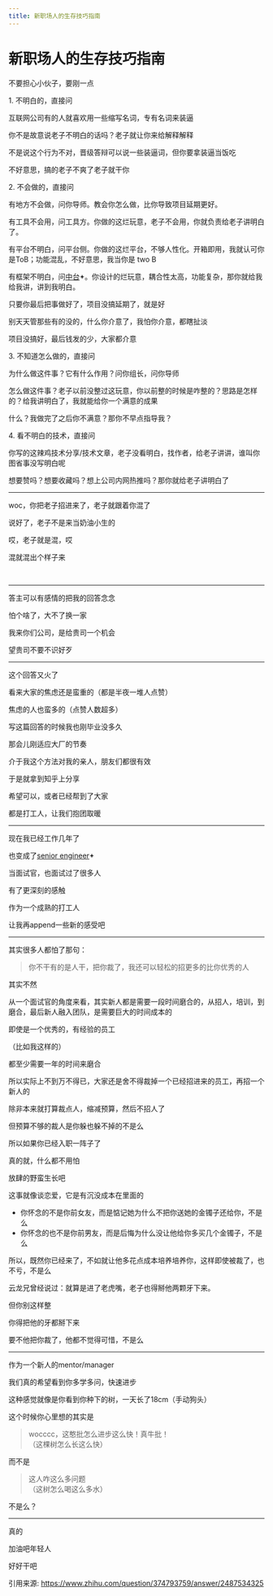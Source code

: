 ```yaml
---
title: 新职场人的生存技巧指南
---
```

# 新职场人的生存技巧指南

<div class="RichContent-inner">

<div class="css-376mun">

<span class="RichText ztext CopyrightRichText-richText css-1yl6ec1" options="[object Object]" itemprop="text">

<p data-first-child="" data-pid="c6G8GxNi">不要担心小伙子，要刚一点</p>

<p data-pid="Ni8Acvjc">1. 不明白的，直接问</p>

<p data-pid="xUJ6rkkg">互联网公司有的人就喜欢用一些缩写名词，专有名词来装逼</p>

<p data-pid="A-79M3ii">你不是故意说老子不明白的话吗？老子就让你来给解释解释</p>

<p data-pid="ViM92d_7">不是说这个行为不对，晋级答辩可以说一些装逼词，但你要拿装逼当饭吃</p>

<p data-pid="o4pB1yoN">不好意思，搞的老子不爽了老子就干你</p>

<p data-pid="YVIpcVu7">2. 不会做的，直接问</p>

<p data-pid="JIsMpwl5">有地方不会做，问你导师。教会你怎么做，比你导致项目延期更好。</p>

<p data-pid="IDVfpPY1">有工具不会用，问工具方。你做的这烂玩意，老子不会用，你就负责给老子讲明白了。</p>

<p data-pid="AUzdHQkj">有平台不明白，问平台侧。你做的这烂平台，不够人性化。开箱即用，我就认可你是ToB；功能混乱，不好意思，我当你是 two B</p>

<p data-pid="_1rGYcbL">有框架不明白，问<span><a class="RichContent-EntityWord css-b7erz1" data-za-not-track-link="true" data-paste-text="true" href="https://zhida.zhihu.com/search?content_id=482362864&amp;content_type=Answer&amp;match_order=1&amp;q=%E4%B8%AD%E5%8F%B0&amp;zhida_source=entity" target="_blank">中台<svg width="10px" height="10px" viewBox="0 0 16 16" class="ZDI ZDI--FourPointedStar16 css-1dvsrp" fill="currentColor"><path d="m5.068 9.267-3.08-.77a.512.512 0 0 1 0-.994l3.08-.77a2.289 2.289 0 0 0 1.665-1.665l.77-3.08a.512.512 0 0 1 .994 0l.77 3.08c.205.82.845 1.46 1.665 1.665l3.08.77a.512.512 0 0 1 0 .994l-3.08.77a2.29 2.29 0 0 0-1.665 1.665l-.77 3.08a.512.512 0 0 1-.994 0l-.77-3.08a2.289 2.289 0 0 0-1.665-1.665Z"></path></svg></a></span>。你设计的烂玩意，耦合性太高，功能复杂，那你就给我给我讲，讲到我明白。</p><p data-pid="klH58yFL">只要你最后把事做好了，项目没搞延期了，就是好</p>

<p data-pid="YM7xzrvb">别天天管那些有的没的，什么你介意了，我怕你介意，都瞎扯淡</p>

<p data-pid="V9Xda3jQ">项目没搞好，最后钱发的少，大家都介意</p>

<p data-pid="HbYvHx0p">3. 不知道怎么做的，直接问</p>

<p data-pid="sOJilN27">为什么做这件事？它有什么作用？问你组长，问你导师</p>

<p data-pid="fJujdJJE">怎么做这件事？老子以前没整过这玩意，你以前整的时候是咋整的？思路是怎样的？给我讲明白了，我就能给你一个满意的成果</p>

<p data-pid="9eXZc69o">什么？我做完了之后你不满意？那你不早点指导我？</p>

<p data-pid="7uESwDXY">4. 看不明白的技术，直接问</p>

<p data-pid="hyzvuILr">你写的这辣鸡技术分享/技术文章，老子没看明白，找作者，给老子讲讲，谁叫你图省事没写明白呢</p><p data-pid="UQ391BeU">想要赞吗？想要收藏吗？想上公司内网热推吗？那你就给老子讲明白了</p>

<hr>

<p data-pid="gCnwESaP">woc，你把老子招进来了，老子就跟着你混了</p>

<p data-pid="rH1Ynus2">说好了，老子不是来当奶油小生的</p>

<p data-pid="YMnAaNyW">哎，老子就是混，哎</p>

<p data-pid="ifXsWRzE">混就混出个样子来</p>

<p data-pid="5FhOQH2X" class="ztext-empty-paragraph"><br></p><hr>

<p data-pid="hlaqbHSF">答主可以有感情的把我的回答念念</p>

<p data-pid="RmgVRy57">怕个啥了，大不了换一家</p>

<p data-pid="-rVWFUx5">我来你们公司，是给贵司一个机会</p>

<p data-pid="GIDubNmn">望贵司不要不识好歹</p>

<hr>

<p data-pid="vm0FPsJL">这个回答又火了</p>

<p data-pid="NpE3tnle">看来大家的焦虑还是蛮重的（都是半夜一堆人点赞）</p><p data-pid="0rl4sGLw">焦虑的人也蛮多的（点赞人数超多）</p>

<p data-pid="sANZb65t">写这篇回答的时候我也刚毕业没多久</p><p data-pid="FKBqh_Xx">那会儿刚适应大厂的节奏</p>

<p data-pid="jNZ0sQxK">介于我这个方法对我的亲人，朋友们都很有效</p>

<p data-pid="O9IB91vg">于是就拿到知乎上分享</p>

<p data-pid="-TrHa9ql">希望可以，或者已经帮到了大家</p>

<p data-pid="kPbvMw_T">都是打工人，让我们抱团取暖</p>

<hr>

<p data-pid="B8JVWMrK">现在我已经工作几年了</p>

<p data-pid="BU5motwr">也变成了<span><a class="RichContent-EntityWord css-b7erz1" data-za-not-track-link="true" data-paste-text="true" href="https://zhida.zhihu.com/search?content_id=482362864&amp;content_type=Answer&amp;match_order=1&amp;q=senior+engineer&amp;zhida_source=entity" target="_blank">senior engineer<svg width="10px" height="10px" viewBox="0 0 16 16" class="ZDI ZDI--FourPointedStar16 css-1dvsrp" fill="currentColor"><path d="m5.068 9.267-3.08-.77a.512.512 0 0 1 0-.994l3.08-.77a2.289 2.289 0 0 0 1.665-1.665l.77-3.08a.512.512 0 0 1 .994 0l.77 3.08c.205.82.845 1.46 1.665 1.665l3.08.77a.512.512 0 0 1 0 .994l-3.08.77a2.29 2.29 0 0 0-1.665 1.665l-.77 3.08a.512.512 0 0 1-.994 0l-.77-3.08a2.289 2.289 0 0 0-1.665-1.665Z"></path></svg></a></span></p>

<p data-pid="1PQxGeA5">当面试官，也面试过了很多人</p>

<p data-pid="TGwFdo2u">有了更深刻的感触</p>

<p data-pid="h0c_F_Rq">作为一个成熟的打工人</p>

<p data-pid="P8DcQyEJ">让我再append一些新的感受吧</p><hr>

<p data-pid="08WvfhHO">其实很多人都怕了那句：</p><blockquote data-pid="DjttvuxN">你不干有的是人干，把你裁了，我还可以轻松的招更多的比你优秀的人</blockquote>

<p data-pid="dH1t_uPD">其实不然</p>

<p data-pid="kcfZR29l">从一个面试官的角度来看，其实新人都是需要一段时间磨合的，从招人，培训，到磨合，最后新人融入团队，是需要巨大的时间成本的</p>

<p data-pid="XHHtHZRj">即使是一个优秀的，有经验的员工</p>

<p data-pid="0AV7qBrW">（比如我这样的）</p>

<p data-pid="4yqn1oR8">都至少需要一年的时间来磨合</p>

<p data-pid="786l2y-I">所以实际上不到万不得已，大家还是舍不得裁掉一个已经招进来的员工，再招一个新人的</p>

<p data-pid="bYLS0rhI">除非本来就打算裁点人，缩减预算，然后不招人了</p>

<p data-pid="pGIjdcTx">但预算不够的裁人是你躲也躲不掉的不是么</p>

<p data-pid="5WQ8zNp7">所以如果你已经入职一阵子了</p>

<p data-pid="VwAkJsIL">真的就，什么都不用怕</p>

<p data-pid="lT7FtYBy">放肆的野蛮生长吧</p><p data-pid="W_embNv2">这事就像谈恋爱，它是有沉没成本在里面的</p><ul><li data-pid="qwAmWWA8">你怀念的不是你前女友，而是惦记她为什么不把你送她的金镯子还给你，不是么</li><li data-pid="kvrI3ckz">你怀念的也不是你前男友，而是后悔为什么没让他给你多买几个金镯子，不是么</li></ul>

<p data-pid="QyE9GEKG">所以，既然你已经来了，不如就让他多花点成本培养培养你，这样即使被裁了，也不亏，不是么</p>

<p data-pid="qxRZ9EMF">云龙兄曾经说过：就算是进了老虎嘴，老子也得掰他两颗牙下来。</p>

<p data-pid="7PPw5eZT">但你别这样整</p><p data-pid="aTrFaZeE">你得把他的牙都掰下来</p><p data-pid="LQV9k-fB">要不他把你裁了，他都不觉得可惜，不是么</p><hr><p data-pid="zJDeVTlD">作为一个新人的mentor/manager</p>

<p data-pid="nuNPXTlF">我们真的希望看到你多学多问，快速进步</p><p data-pid="wPHcuWjS">这种感觉就像是你看到你种下的树，一天长了18cm（手动狗头）</p>

<p data-pid="4zIDH8-D">这个时候你心里想的其实是</p><blockquote data-pid="FvQ4mjVH">wocccc，这憨批怎么进步这么快！真牛批！<br>（这棵树怎么长这么快）</blockquote><p data-pid="gn-2i_nK">而不是</p><blockquote data-pid="4_j_4gOK">这人咋这么多问题<br>（这树怎么喝这么多水）</blockquote>

<p data-pid="g6tpO78E">不是么？</p><hr>

<p data-pid="ZPas_M-S">真的</p><p data-pid="P7Amqpk9">加油吧年轻人</p>

<p data-pid="meA6vqxt">好好干吧</p>

</span>
</div></div>

引用来源: https://www.zhihu.com/question/374793759/answer/2487534325
